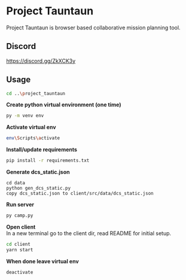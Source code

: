 # Project Tauntaun

Project Tauntaun is browser based collaborative mission planning tool.

## Discord
https://discord.gg/ZkXCK3y

## Usage

```bash
cd ..\project_tauntaun
```
**Create python virtual environment (one time)**
```bash
py -m venv env
```
**Activate virtual env**
```bash
env\Scripts\activate
```
**Install/update requirements**
```bash
pip install -r requirements.txt
```
**Generate dcs_static.json**
```
cd data
python gen_dcs_static.py
copy dcs_static.json to client/src/data/dcs_static.json
```
**Run server**
```bash
py camp.py
```
**Open client**  
In a new terminal go to the client dir, read README for initial setup.
```bash
cd client
yarn start
```
**When done leave virtual env**
```bash
deactivate
```
